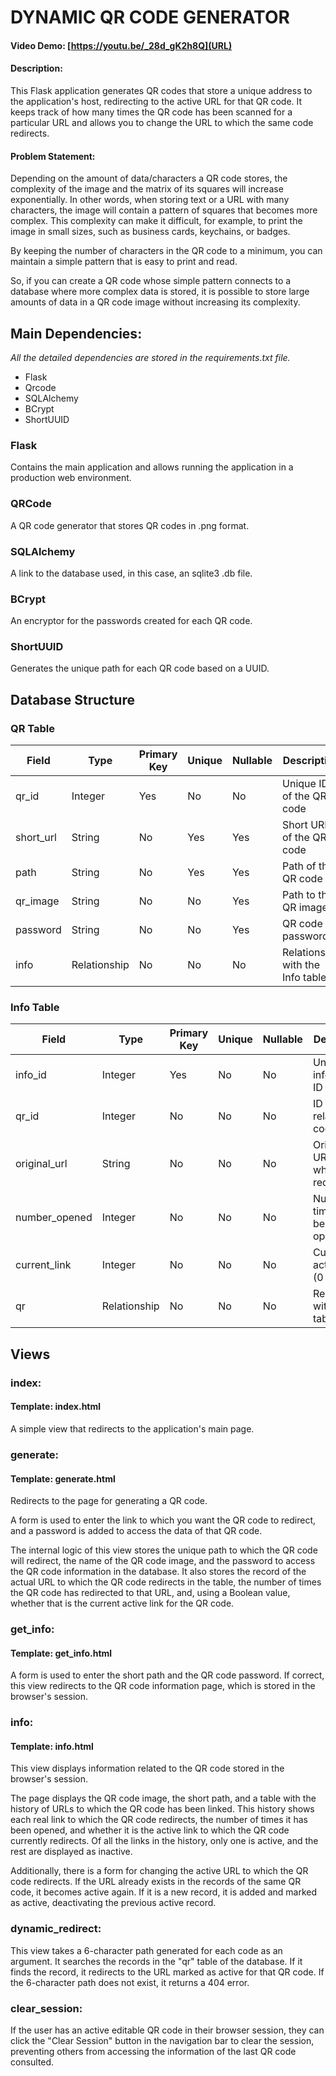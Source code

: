 # DYNAMIC QR CODE GENERATOR
#### Video Demo: [https://youtu.be/_28d_gK2h8Q](URL)
#### Description:

This Flask application generates QR codes that store a unique address to the application's host, redirecting to the active URL for that QR code. It keeps track of how many times the QR code has been scanned for a particular URL and allows you to change the URL to which the same code redirects.

#### Problem Statement:
Depending on the amount of data/characters a QR code stores, the complexity of the image and the matrix of its squares will increase exponentially. In other words, when storing text or a URL with many characters, the image will contain a pattern of squares that becomes more complex. This complexity can make it difficult, for example, to print the image in small sizes, such as business cards, keychains, or badges.

By keeping the number of characters in the QR code to a minimum, you can maintain a simple pattern that is easy to print and read.

So, if you can create a QR code whose simple pattern connects to a database where more complex data is stored, it is possible to store large amounts of data in a QR code image without increasing its complexity.

## Main Dependencies:
*All the detailed dependencies are stored in the requirements.txt file.*

- Flask
- Qrcode
- SQLAlchemy
- BCrypt
- ShortUUID

### Flask

Contains the main application and allows running the application in a production web environment.

### QRCode

A QR code generator that stores QR codes in .png format.

### SQLAlchemy
A link to the database used, in this case, an sqlite3 .db file.

### BCrypt
An encryptor for the passwords created for each QR code.

### ShortUUID
Generates the unique path for each QR code based on a UUID.

## Database Structure

### QR Table

| Field         | Type   | Primary Key | Unique | Nullable | Description               |
|---------------|--------|-------------|--------|----------|---------------------------|
| qr_id         | Integer| Yes         | No     | No       | Unique ID of the QR code  |
| short_url     | String | No          | Yes    | Yes      | Short URL of the QR code  |
| path          | String | No          | Yes    | Yes      | Path of the QR code       |
| qr_image      | String | No          | No     | Yes      | Path to the QR image      |
| password      | String | No          | No     | Yes      | QR code password          |
| info          | Relationship| No          | No     | No       | Relationship with the Info table |

### Info Table

| Field         | Type   | Primary Key | Unique | Nullable | Description                          |
|---------------|--------|-------------|--------|----------|--------------------------------------|
| info_id       | Integer| Yes         | No     | No       | Unique information ID                 |
| qr_id         | Integer| No          | No     | No       | ID of the related QR code             |
| original_url  | String | No          | No     | No       | Original URL to which it redirects   |
| number_opened | Integer| No          | No     | No       | Number of times it has been opened    |
| current_link  | Integer| No          | No     | No       | Current active link (0 or 1)          |
| qr            | Relationship| No          | No     | No       | Relationship with the QR table       

## Views
### index:
#### Template: index.html
A simple view that redirects to the application's main page.
### generate:
#### Template: generate.html
Redirects to the page for generating a QR code.

A form is used to enter the link to which you want the QR code to redirect, and a password is added to access the data of that QR code.

The internal logic of this view stores the unique path to which the QR code will redirect, the name of the QR code image, and the password to access the QR code information in the database. It also stores the record of the actual URL to which the QR code redirects in the table, the number of times the QR code has redirected to that URL, and, using a Boolean value, whether that is the current active link for the QR code.

### get_info:
#### Template: get_info.html
A form is used to enter the short path and the QR code password. If correct, this view redirects to the QR code information page, which is stored in the browser's session.

### info:
#### Template: info.html
This view displays information related to the QR code stored in the browser's session.

The page displays the QR code image, the short path, and a table with the history of URLs to which the QR code has been linked. This history shows each real link to which the QR code redirects, the number of times it has been opened, and whether it is the active link to which the QR code currently redirects. Of all the links in the history, only one is active, and the rest are displayed as inactive.

Additionally, there is a form for changing the active URL to which the QR code redirects. If the URL already exists in the records of the same QR code, it becomes active again. If it is a new record, it is added and marked as active, deactivating the previous active record.

### dynamic_redirect:
This view takes a 6-character path generated for each code as an argument. It searches the records in the "qr" table of the database. If it finds the record, it redirects to the URL marked as active for that QR code. If the 6-character path does not exist, it returns a 404 error.

### clear_session:
If the user has an active editable QR code in their browser session, they can click the "Clear Session" button in the navigation bar to clear the session, preventing others from accessing the information of the last QR code consulted.
